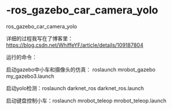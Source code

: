 # -ros_gazebo_car_camera_yolo
 ros_gazebo_car_camera_yolo

详细的过程我写在了博客里：
https://blog.csdn.net/WhiffeYF/article/details/109187804

运行的命令：

启动gazebo中小车和摄像头的仿真： roslaunch mrobot_gazebo my_gazebo3.launch

启动yolo检测：roslaunch darknet_ros darknet_ros.launch

启动键盘控制小车：roslaunch mrobot_teleop mrobot_teleop.launch


